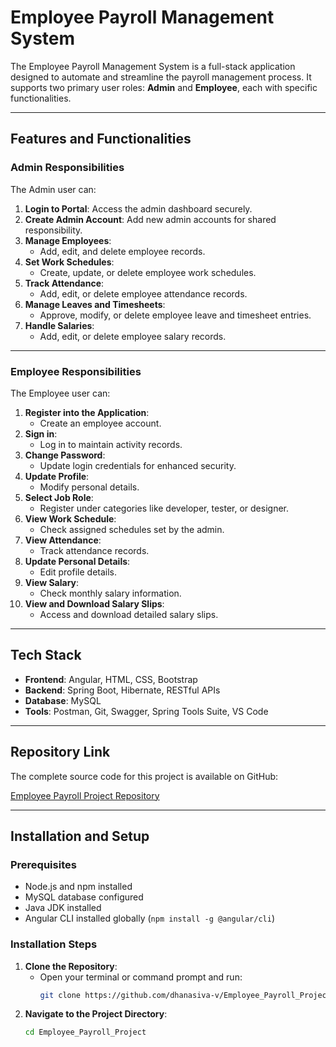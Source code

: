 # Employee Payroll Management System

The Employee Payroll Management System is a full-stack application designed to automate and streamline the payroll management process. It supports two primary user roles: **Admin** and **Employee**, each with specific functionalities.

---

## Features and Functionalities

### **Admin Responsibilities**
The Admin user can:
1. **Login to Portal**: Access the admin dashboard securely.
2. **Create Admin Account**: Add new admin accounts for shared responsibility.
3. **Manage Employees**:
   - Add, edit, and delete employee records.
4. **Set Work Schedules**:
   - Create, update, or delete employee work schedules.
5. **Track Attendance**:
   - Add, edit, or delete employee attendance records.
6. **Manage Leaves and Timesheets**:
   - Approve, modify, or delete employee leave and timesheet entries.
7. **Handle Salaries**:
   - Add, edit, or delete employee salary records.

---

### **Employee Responsibilities**
The Employee user can:
1. **Register into the Application**:
   - Create an employee account.
2. **Sign in**:
   - Log in to maintain activity records.
3. **Change Password**:
   - Update login credentials for enhanced security.
4. **Update Profile**:
   - Modify personal details.
5. **Select Job Role**:
   - Register under categories like developer, tester, or designer.
6. **View Work Schedule**:
   - Check assigned schedules set by the admin.
7. **View Attendance**:
   - Track attendance records.
8. **Update Personal Details**:
   - Edit profile details.
9. **View Salary**:
   - Check monthly salary information.
10. **View and Download Salary Slips**:
    - Access and download detailed salary slips.

---

## Tech Stack

- **Frontend**: Angular, HTML, CSS, Bootstrap
- **Backend**: Spring Boot, Hibernate, RESTful APIs
- **Database**: MySQL
- **Tools**: Postman, Git, Swagger, Spring Tools Suite, VS Code

---

## Repository Link

The complete source code for this project is available on GitHub:

[Employee Payroll Project Repository](https://github.com/dhanasiva-v/Employee_Payroll_Project.git)

---

## Installation and Setup

### **Prerequisites**
- Node.js and npm installed
- MySQL database configured
- Java JDK installed
- Angular CLI installed globally (`npm install -g @angular/cli`)

### **Installation Steps**
1. **Clone the Repository**:
   - Open your terminal or command prompt and run:
     ```bash
     git clone https://github.com/dhanasiva-v/Employee_Payroll_Project.git
     ```
2. **Navigate to the Project Directory**:
   ```bash
   cd Employee_Payroll_Project
